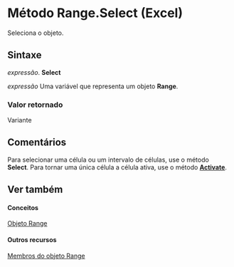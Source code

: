 
# Método Range.Select (Excel)

Seleciona o objeto.


## Sintaxe

 _expressão_. **Select**

 _expressão_ Uma variável que representa um objeto **Range**.


### Valor retornado

Variante


## Comentários

Para selecionar uma célula ou um intervalo de células, use o método  **Select**. Para tornar uma única célula a célula ativa, use o método **[Activate](a0050055-84e7-7611-a961-887fcb063369.md)**.


## Ver também


#### Conceitos


[Objeto Range](b8207778-0dcc-4570-1234-f130532cc8cd.md)
#### Outros recursos


[Membros do objeto Range](4336bf81-1e63-7e44-1792-baf366a027a7.md)